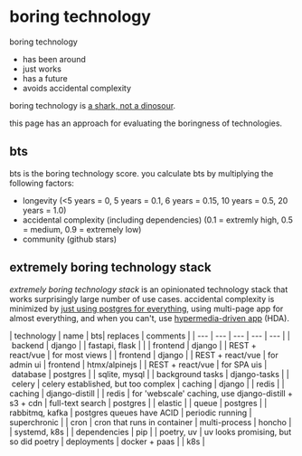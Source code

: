 # boring technology

boring technology 
* has been around
* just works
* has a future
* avoids accidental complexity

boring technology is [a shark, not a dinosour](https://www.simplethread.com/relational-databases-arent-dinosaurs-theyre-sharks/).

this page has an approach for evaluating the boringness of technologies.

## bts

bts is the boring technology score. you calculate bts by multiplying the following factors:

* longevity (<5 years = 0, 5 years = 0.1, 6 years = 0.15, 10 years = 0.5, 20 years = 1.0)
* accidental complexity (including dependencies) (0.1 = extremly high, 0.5 = medium, 0.9 = extremely low)
* community (github stars)

## extremely boring technology stack

*extremely boring technology stack* is an opinionated technology stack that works
surprisingly large number of use cases. accidental complexity is minimized by [just using
postgres for everything](https://www.amazingcto.com/postgres-for-everything/), using 
multi-page app for almost everything, and when you can't, use 
[hypermedia-driven app](https://htmx.org/essays/hypermedia-driven-applications/) (HDA).

| technology | name | bts| replaces | comments |
| --- | --- | --- | --- | --- |
| backend | django | | fastapi, flask | |
| frontend | django | | REST + react/vue | for most views |
| frontend | django | | REST + react/vue | for admin  ui
| frontend | htmx/alpinejs | | REST + react/vue | for SPA uis
| database | postgres | | sqlite, mysql |
| background tasks | django-tasks | | celery | celery established, but too complex
| caching | django | | redis |
| caching | django-distill | | redis | for 'webscale' caching, use django-distill + s3 + cdn
| full-text search | postgres | | elastic |
| queue | postgres | | rabbitmq, kafka | postgres queues have ACID
| periodic running | superchronic | | cron | cron that runs in container
| multi-process | honcho | | systemd, k8s |
| dependencies | pip | | poetry, uv | uv looks promising, but so did poetry
| deployments | docker + paas | | k8s |
